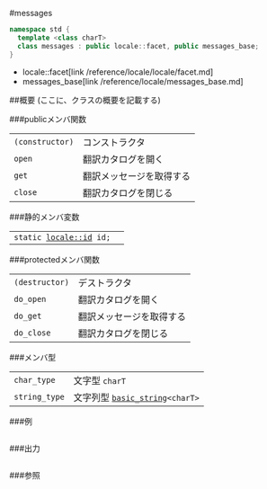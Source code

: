 #messages
```cpp
namespace std {
  template <class charT>
  class messages : public locale::facet, public messages_base;
}
```
* locale::facet[link /reference/locale/locale/facet.md]
* messages_base[link /reference/locale/messages_base.md]

##概要
(ここに、クラスの概要を記載する)

###publicメンバ関数

| | |
|----------------------------|--------------------------------------|
| `(constructor)` | コンストラクタ |
| `open` | 翻訳カタログを開く |
| `get` | 翻訳メッセージを取得する |
| `close` | 翻訳カタログを閉じる |

###静的メンバ変数

| | |
|---------------------------------------------------------------------------------------------------------------------------------------------------------------------------------------------------------------------------------------------------------------|--|
| `static `[`locale::id`](/reference/locale/locale/id.md)` id;` |  |

###protectedメンバ関数

| | |
|---------------------------|--------------------------------------|
| `(destructor)` | デストラクタ |
| `do_open` | 翻訳カタログを開く |
| `do_get` | 翻訳メッセージを取得する |
| `do_close` | 翻訳カタログを閉じる |

###メンバ型

| | |
|-------------------------------------------------------------------------|-----------------------------------------------------------------------------------------------------------------------------------|
| `char_type` | 文字型 `charT` |
| `string_type` | 文字列型 [`basic_string`](/reference/string/basic_string.md)`<charT>` |

###例
```cpp
```

###出力
```
```

###参照
